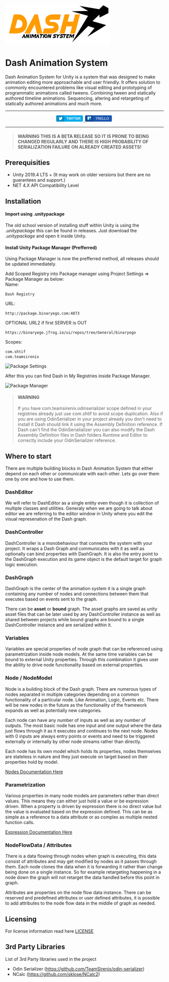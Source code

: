![Dash Logo](Documentation/images/dash.png)

# Dash Animation System
Dash Animation System for Unity is a system that was designed to make animation editing more approachable and user friendly. It offers solution to commonly encountered problems like visual editing and prototyping of programmatic animations called tweens. Combining tween and statically authored timeline animations. Sequencing, altering and retargeting of statically authored animations and much more.

<hr>
<p align="center">	
	<a href="https://twitter.com/sHTiF">
		<img src="Documentation/images/Twitter_Button.png" alt="sHTiF Twitter">
	</a>
	<a href="https://trello.com/b/TkNujmEq/dash">
		<img src="Documentation/images/Trello_Button.png" alt="Dash Trello">
	</a>
</p>
<hr>

> #### WARNING THIS IS A BETA RELEASE SO IT IS PRONE TO BEING CHANGED REGULARLY AND THERE IS HIGH PROBABILITY OF SERIALIZATION FAILURE ON ALREADY CREATED ASSETS!

## Prerequisities

* Unity 2019.4 LTS + (It may work on older versions but there are no guarantees and support.)
* NET 4.X API Compatibility Level

## Installation

#### Import using .unitypackage 

The old school version of installing stuff within Unity is using the _.unitypackage_ this can be found in releases. Just download the _.unitypackage_ and open it inside Unity.

#### Install Unity Package Manager (Prefferred)

Using Package Manager is now the prefferred method, all releases should be updated immediately.

Add Scoped Registry into Package manager using Project Settings => Package Manager as below:  
Name:  
```
Dash Registry
```  
URL:  
```
http://package.binaryego.com:4873
```  
OPTIONAL URL2 if first SERVER is OUT 
```
https://binaryego.jfrog.io/ui/repos/tree/General/binaryego
```  
Scopes:  
```
com.shtif
com.teamsirenix
```

![Package Settings](https://i.imgur.com/Ln5ulBe.png)

After this you can find Dash in My Registries inside Package Manager.

![Package Manager](https://i.imgur.com/B0sJD6n.png)

> #### WARNING
> If you have com.teamsirenix.odinserializer scope defined in your registries already just use com.shtif to avoid scope duplication.
> Also if you are using OdinSerializer in your project already you don't need to install it Dash should link it using the Assembly Definition reference. If Dash can't find the OdinSerialializer you can also modify the Dash Assembly Definition files in Dash folders Runtime and Editor to correctly include your OdinSerializer reference.


## Where to start

There are multiple building blocks in Dash Animation System that either depend on each other or communicate with each other. Lets go over them one by one and how to use them.

### DashEditor

We will refer to DashEditor as a single entity even though it is collection of multiple classes and utilities. Generaly when we are going to talk about editor we are referring to the editor window in Unity where you edit the visual represenation of the Dash graph.

### DashController

DashController is a monobehaviour that connects the system with your project. It wraps a Dash Graph and communicates with it as well as optionally can bind properties with DashGraph. It is also the entry point to the DashGraph execution and its game object is the default target for graph logic execution.

### DashGraph

DashGraph is the center of the animation system it is a single graph containing any number of nodes and connections between them that executes based on events sent to the graph.

There can be **asset** or **bound** graph. The asset graphs are saved as unity asset files that can be later used by any DashController instance as well as shared between projects while bound graphs are bound to a single DashController instance and are serialized within it.

### Variables

Variables are special properties of node graph that can be referenced using parametrization inside node models. At the same time variables can be bound to external Unity properties. Through this combination it gives user the ability to drive node functionality based on external properties.

### Node / NodeModel

Node is a building block of the Dash graph. There are numerous types of nodes separated in multiple categories depending on a common functionality of a particular node. Like Animation, Logic, Events etc. There will be new nodes in the future as the functionality of the framework expands as well as potentially new categories.

Each node can have any number of inputs as well as any number of outputs. The most basic node has one input and one output where the data just flows through it as it executes and continues to the next node. Nodes with 0 inputs are always entry points or events and need to be triggered externally or internally by other node streams rather than directly.

Each node has its own model which holds its properties, nodes themselves are stateless in nature and they just execute on target based on their properties hold by model.

[Nodes Documentation Here](./Documentation/Nodes.md)

### Parametrization

Various properties in many node models are parameters rather than direct values. This means they can either just hold a value or be expression driven. When a property is driven by expression there is no direct value but the value is evaluated based on the expression defined. This can be as simple as a reference to a data attribute or as complex as multiple nested function calls.

[Expression Documentation Here](./Documentation/Expression.md)

### NodeFlowData / Attributes

There is a data flowing through nodes when graph is executing, this data consist of attributes and may get modified by nodes as it passes through them. Each node clones the data when it is forwarding it rather than change being done on a single instance. So for example retargeting happening in a node down the graph will not retarget the data handled before this point in graph.

Attributes are properties on the node flow data instance. There can be reserved and predefined attributes or user defined attributes, it is possible to add attributes to the node flow data in the middle of graph as needed.

## Licensing

For license information read here [LICENSE](LICENSE.md)

## 3rd Party Libraries

List of 3rd Party libraries used in the project

* Odin Serializer (https://github.com/TeamSirenix/odin-serializer)
* NCalc (https://github.com/sklose/NCalc2) 
